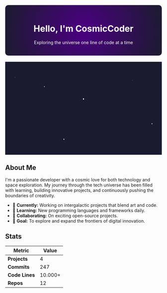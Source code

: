 <!-- Custom Header with Dark Cosmic Theme -->
<div style="background: radial-gradient(circle, #4b0082 0%, #1b1b2f 100%); padding: 20px; border-radius: 10px; margin-bottom: 20px; color: #fff; text-align: center;">
  <h1>Hello, I'm CosmicCoder</h1>
  <p>Exploring the universe one line of code at a time</p>
</div>

<!-- Animated SVG Space Background -->
<div style="position: relative; width: 100%; height: 300px; overflow: hidden; margin-bottom: 20px;">
  <svg viewBox="0 0 800 300" preserveAspectRatio="none" style="position: absolute; top: 0; left: 0; width: 100%; height: 100%;">
    <!-- Dark Base -->
    <rect width="800" height="300" fill="#1b1b2f" />
    <!-- Animated Stars -->
    <circle cx="50"  cy="50"  r="2" fill="#ffffff">
      <animate attributeName="opacity" values="0;1;0" dur="3s" repeatCount="indefinite" begin="0s"/>
    </circle>
    <circle cx="200" cy="80"  r="1.5" fill="#ffffff">
      <animate attributeName="opacity" values="0;1;0" dur="2.5s" repeatCount="indefinite" begin="1s"/>
    </circle>
    <circle cx="400" cy="120" r="2.5" fill="#ffffff">
      <animate attributeName="opacity" values="0;1;0" dur="4s" repeatCount="indefinite" begin="0.5s"/>
    </circle>
    <circle cx="650" cy="60"  r="2" fill="#ffffff">
      <animate attributeName="opacity" values="0;1;0" dur="3.5s" repeatCount="indefinite" begin="0s"/>
    </circle>
    <circle cx="750" cy="200" r="1.8" fill="#ffffff">
      <animate attributeName="opacity" values="0;1;0" dur="3s" repeatCount="indefinite" begin="0.8s"/>
    </circle>
    <circle cx="300" cy="250" r="2" fill="#ffffff">
      <animate attributeName="opacity" values="0;1;0" dur="3.2s" repeatCount="indefinite" begin="0.3s"/>
    </circle>
    <!-- You can add more stars here following the same pattern -->
  </svg>
</div>

## About Me

I'm a passionate developer with a cosmic love for both technology and space exploration. My journey through the tech universe has been filled with learning, building innovative projects, and continuously pushing the boundaries of creativity.

- 🔭 **Currently:** Working on intergalactic projects that blend art and code.
- 🌱 **Learning:** New programming languages and frameworks daily.
- 👯 **Collaborating:** On exciting open-source projects.
- 🚀 **Goal:** To explore and expand the frontiers of digital innovation.

## Stats

| Metric         | Value      |
|----------------|------------|
| **Projects**   | 4          |
| **Commits**    | 247        |
| **Code Lines** | 10.000+    |
| **Repos**      | 12         |
